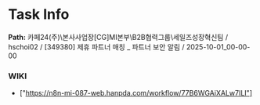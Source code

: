 # Task Info

**Path:** 카페24(주)\본사사업장\[CG]MI본부\B2B협력그룹\세일즈성장혁신팀 / hschoi02 / [349380] 제휴 파트너 매칭 _ 파트너 보안 알림 / 2025-10-01_00-00-00

### WIKI
- ["https://n8n-mi-087-web.hanpda.com/workflow/77B6WGAiXALw7ILI"]


